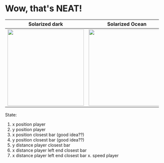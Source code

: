 # Wow, that's NEAT!

Solarized dark             |  Solarized Ocean
:-------------------------:|:-------------------------:
<img src="capture/myimage.gif" width="250"/>  |  <img src="capture/myimage.gif" width="250"/>

State:
1. x position player
2. y position player
3. x position closest bar (good idea??)
4. y position closest bar (good idea??)
5. y distance player closest bar
6. x distance player left end closest bar
6. x distance player left end closest bar
x. speed player
